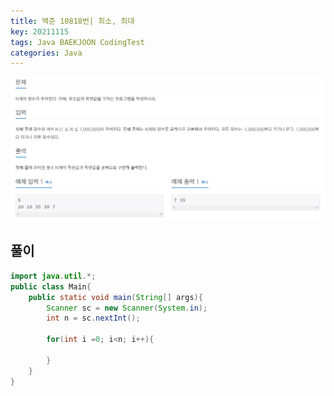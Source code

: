 ```yaml
---
title: 백준 10818번| 최소, 최대 
key: 20211115
tags: Java BAEKJOON CodingTest
categories: Java
---
```


![bj1](/assets/images/post/2021-11-15-bj1.png)

## 풀이
~~~java
import java.util.*;
public class Main{
    public static void main(String[] args){
        Scanner sc = new Scanner(System.in);
        int n = sc.nextInt();

        for(int i =0; i<n; i++){
            
        }
    }
}
~~~ 
